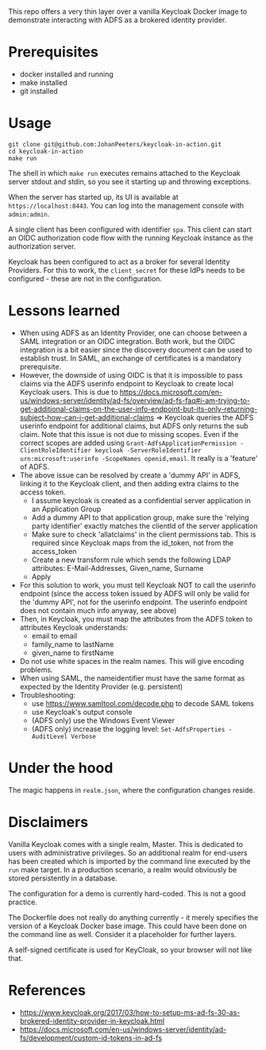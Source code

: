 This repo offers a very thin layer over a vanilla Keycloak Docker image to demonstrate interacting with ADFS as a brokered identity provider.

# Prerequisites

* docker installed and running
* make installed
* git installed

# Usage

```
git clone git@github.com:JohanPeeters/keycloak-in-action.git
cd keycloak-in-action
make run
```

The shell in which `make run` executes remains attached to the Keycloak server stdout and stdin, so you see it starting up and throwing exceptions.

When the server has started up, its UI is available at `https://localhost:8443`. You can log into the management console with `admin:admin`.

A single client has been configured with identifier `spa`. This client can start an OIDC authorization code flow with the running Keycloak instance as the authorization server.

Keycloak has been configured to act as a broker for several Identity Providers. For this to work, the `client_secret` for these IdPs needs to be configured - these are not in the configuration.

# Lessons learned
* When using ADFS as an Identity Provider, one can choose between a SAML integration or an OIDC integration. Both work, but the OIDC integration is a bit easier since the discovery document can be used to establish trust. In SAML, an exchange of certificates is a mandatory prerequisite.
* However, the downside of using OIDC is that it is impossible to pass claims via the ADFS userinfo endpoint to Keycloak to create local Keycloak users. This is due to https://docs.microsoft.com/en-us/windows-server/identity/ad-fs/overview/ad-fs-faq#i-am-trying-to-get-additional-claims-on-the-user-info-endpoint-but-its-only-returning-subject-how-can-i-get-additional-claims => Keycloak queries the ADFS userinfo endpoint for additional claims, but ADFS only returns the sub claim. Note that this issue is not due to missing scopes. Even if the correct scopes are added using `Grant-AdfsApplicationPermission -ClientRoleIdentifier keycloak -ServerRoleIdentifier urn:microsoft:userinfo -ScopeNames openid,email`. It really is a 'feature' of ADFS.
* The above issue can be resolved by create a 'dummy API' in ADFS, linking it to the Keycloak client, and then adding extra claims to the access token. 
    * I assume keycloak is created as a confidential server application in an Application Group
    * Add a dummy API to that application group, make sure the 'relying party identifier' exactly matches the clientId of the server application
    * Make sure to check 'allatclaims' in the client permissions tab. This is required since Keycloak maps from the id_token, not from the access_token
    * Create a new transform rule which sends the following LDAP attributes: E-Mail-Addresses, Given_name, Surname
    * Apply
* For this solution to work, you must tell Keycloak NOT to call the userinfo endpoint (since the access token issued by ADFS will only be valid for the 'dummy API', not for the userinfo endpoint. The userinfo endpoint does not contain much info anyway, see above)
* Then, in Keycloak, you must map the attributes from the ADFS token to attributes Keycloak understands:
    * email to email
    * family_name to lastName
    * given_name to firstName
* Do not use white spaces in the realm names. This will give encoding problems. 
* When using SAML, the nameidentifier must have the same format as expected by the Identity Provider (e.g. persistent)
* Troubleshooting:
    * use https://www.samltool.com/decode.php to decode SAML tokens
    * use Keycloak's output console
    * (ADFS only) use the Windows Event Viewer
    * (ADFS only) increase the logging level: `Set-AdfsProperties -AuditLevel Verbose` 


# Under the hood

The magic happens in `realm.json`, where the configuration changes reside.

# Disclaimers

Vanilla Keycloak comes with a single realm, Master. This is dedicated to users with administrative privileges. So an additional realm for end-users has been created which is imported by the command line executed by the `run` make target. In a production scenario, a realm would obviously be stored persistently in a database.

The configuration for a demo is currently hard-coded. This is not a good practice.

The Dockerfile does not really do anything currently - it merely specifies the version of a Keycloak Docker base image. This could have been done on the command line as well. Consider it a placeholder for further layers.

A self-signed certificate is used for KeyCloak, so your browser will not like that.

# References
* https://www.keycloak.org/2017/03/how-to-setup-ms-ad-fs-30-as-brokered-identity-provider-in-keycloak.html
* https://docs.microsoft.com/en-us/windows-server/identity/ad-fs/development/custom-id-tokens-in-ad-fs
